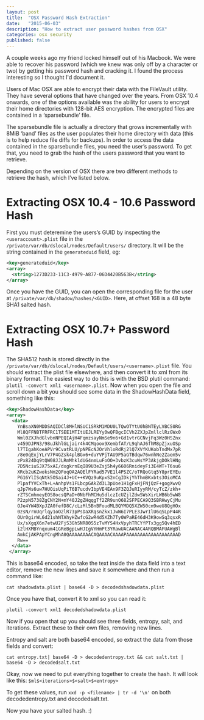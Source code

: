```yaml
---
layout: post
title:  "OSX Password Hash Extraction"
date:   "2015-06-03"
description: "How to extract user password hashes from OSX"
categories: osx security
published: false
---
```


A couple weeks ago my friend locked himself out of his Macbook. We were able to recover his password (which we knew was only off by a character or two) by getting his password hash and cracking it. I found the process interesting so I thought I'd document it.

Users of Mac OSX are able to encrypt their data with the FileVault utility. They have several options that have changed over the years. From OSX 10.4 onwards, one of the options available was the ability for users to encrypt their home directories with 128-bit AES encryption. The encrypted files are contained in a ‘sparsebundle’ file.

The sparsebundle file is actually a directory that grows incrementally with 8MiB ‘band’ files as the user populates their home directory with data (this is to help reduce file diffs for backups). In order to access the data contained in the sparsebundle files, you need the user’s password. To get that, you need to grab the hash of the users password that you want to retrieve.

Depending on the version of OSX there are two different methods to retrieve the hash, which I’ve listed below.

# Extracting OSX 10.4 - 10.6 Password Hash ###

First you must deteremine the users’s GUID by inspecting the `<useraccount>.plist` file in the `/private/var/db/dslocal/nodes/Default/users/` directory. It will be the string contained in the `generateduid` field, eg:

``` xml
<key>generateduid</key>
<array>
  <string>1273D233-11C3-4979-A877-06D4420B563B</string>
</array>
```

Once you have the GUID, you can open the corresponding file for the user at `/private/var/db/shadow/hashes/<GUID>`. Here, at offset 168 is a 48 byte SHA1 salted hash. 

# Extracting OSX 10.7+ Password Hash ###

The SHA512 hash is stored directly in the `/private/var/db/dslocal/nodes/Default/users/<username>.plist` file. You should extract the plist file elsewhere, and then convert it to xml from its binary format. The easiest way to do this is with the BSD plutil command: `plutil -convert xml1 <username>.plist`. Now when you open the file and scroll down a bit you should see some data in the ShadowHashData field, something like this:

``` xml
<key>ShadowHashData</key>
<array>
  <data>
    YnBsaXN0MDDSAQIDCl8MHlNSUC1SRkM1MDU0LTQwOTYtU0hBNTEyLVBCS0RG
    Ml8QFFNBTFRFRC1TSEE1MTItUEJLREYy0wQFBgcICVh2ZXJpZmllclRzGWx0
    Wml0ZXJhdGlvbnNPEQIAjH4FqmzsayNmSe9n6+Gd1vtrGCNvjFq3Wz0HSZnx
    v459DJPN3/98uJkhlGLjair4k4CMqoox9XembfAT/L9qhAJ6fhM8pZjxuOSp
    l7TIgahKoeAPVr9CvatRLU/pNPEcNJOrVhloRdRj2lQ7XVfKUKobTndMx7pR
    /8e0qExjYLrV7P4GZsk4plBGx6+duYVPjTAU9P5aGTBdqw76wnhNe2Zaem5v
    zPx824Dq9tQW08JJLRmMhkldUG4nmLuFoOO+3vbzK3cuWsYP3AkjgDOklHNg
    7D5NciuSJX75xAI/dxgkrnEqI89U3eZsj5h4y6606RnideyFi3E4WT+T6su6
    XRcb2uKZwoksNm2QFoqOA2AQElFYRad57VE1l4PSZC/oTRQoGtq5Y8prEYEu
    PG16YlISqNtk5OSai4J+UC++KVQz9uKpxS2nCgIDkjYhThmBKxbts3OioMCA
    PlpafYVCxTh+L+AnhpVs1FLbcpGAkZd3L3pUoe1H1gFxHjFNjQzF+gogXwvQ
    qJp7Ws6uw7HUOisUqPiT6B7ucdvIbpVE4EAn9F3ZQJuRIyyRM/cyTcZ/zkh+
    rZTSCmhmeyEOS8ocsQPaD+0NbFhMCHu5dlczIcUZjlZdwSWsXirLWB6b5wW8
    P2zpN5738ZgCNY2N+mY40J2gZHqqgTf2ZR9unO682SFPECA9Q3SBRHwyCjMu
    OJe4YW4BXpJZA0fefD8C/cLzMl5BnBFoudMLBQYMDQ5XZW50cm9weU8QgHOx
    0zsN/rnUqrlqy1oO2lR73pPsDaXRqsnZkx1JwW6I7PLE3JwrIlU6qSLpP44R
    OUr0girWL6d21shNTAhyHZwfcG2wR4d5XZh7Ty0WPaRE46dH3K9owSq3qsxR
    Ux/sXgqX6n7etwU2FjS3GhSNR80S5zTvMYS4HxVpyhTRCYfPTx3gg5Qv4hED
    i2lHXMBYnqxum41GReBgpLwHJIgVYHmPt3YRawUACAANAC4ARQBMAFUAWgBl
    AmkCjAKPApYCngMhA0QAAAAAAAACAQAAAACAAAAPAAAAAAAAAAAAAAAAAAAD
    Rw==
  </data>
 </array>
```

This is base64 encoded, so take the text inside the data field into a text editor, remove the new lines and save it somewhere and then run a command like:

`cat shadowdata.plist | base64 -D > decodedshadowdata.plist`

Once you have that, convert it to xml so you can read it:

`plutil -convert xml1 decodedshadowdata.plist`

Now if you open that up you should see three fields, entropy, salt, and iterations. Extract these to their own files, removing new lines.

Entropy and salt are both base64 encoded, so extract the data from those fields and convert:

`cat entropy.txt| base64 -D > decodedentropy.txt && cat salt.txt | base64 -D > decodedsalt.txt`

Okay, now we need to put everything together to create the hash. It will look like this: `$ml$<iterations>$<salt>$<entropy>`

To get these values, run `xxd -p <filename> | tr -d '\n'` on both decodedentropy.txt and decodedsalt.txt.

Now you have your salted hash. :)